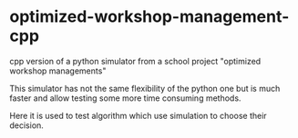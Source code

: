 # optimized-workshop-management-cpp

cpp version of a python simulator from a school project "optimized workshop managements"

This simulator has not the same flexibility of the python one but is much faster and allow testing some more time consuming methods.

Here it is used to test algorithm which use simulation to choose their decision.
